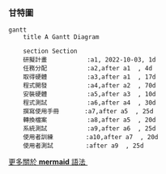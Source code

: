 ### 甘特圖
```mermaid
gantt
    title A Gantt Diagram
    
    section Section
    研擬計畫           :a1, 2022-10-03, 1d
    任務分配           :a2,after a1  , 4d
    取得硬體           :a3,after a1  , 17d
    程式開發           :a4,after a2  , 70d
    安裝硬體           :a5,after a3  , 10d
    程式測試           :a6,after a4  , 30d
    撰寫使用手冊       :a7,after a5  , 25d
    轉換檔案           :a8,after a5  , 20d
    系統測試           :a9,after a6  , 25d
    使用者訓練         :a10,after a7  , 20d
    使用者測試         :after a9  , 25d

```

[更多關於 **mermaid** 語法 <i class="fa fa-external-link"></i>](http://mermaid-js.github.io/mermaid)
&nbsp;
&nbsp;



